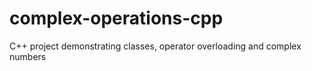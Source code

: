 # complex-operations-cpp
C++ project demonstrating classes, operator overloading and complex numbers
